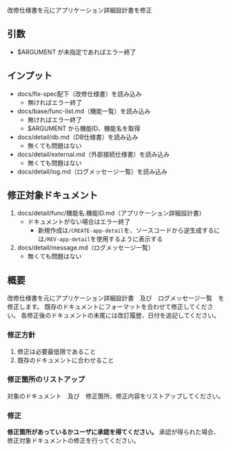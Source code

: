改修仕様書を元にアプリケーション詳細設計書を修正

## 引数
- $ARGUMENT が未指定であればエラー終了

## インプット
- docs/fix-spec配下（改修仕様書）を読み込み
    - 無ければエラー終了
- docs/base/func-list.md（機能一覧）を読み込み
    - 無ければエラー終了
    - $ARGUMENT から機能ID、機能名を取得
- docs/detail/db.md（DB仕様書）を読み込み
    - 無くても問題はない
- docs/detail/external.md（外部接続仕様書）を読み込み
    - 無くても問題はない
- docs/detail/log.md（ログメッセージ一覧）を読み込み

## 修正対象ドキュメント
1. docs/detail/func/機能名.機能ID.md（アプリケーション詳細設計書）
    - ドキュメントがない場合はエラー終了
        - 新規作成は`/CREATE-app-detail`を、ソースコードから逆生成するには`/REV-app-detail`を使用するように表示する
2. docs/detail/message.md（ログメッセージ一覧）
    - 無くても問題はない

## 概要
改修仕様書を元にアプリケーション詳細設計書　及び　ログメッセージ一覧　を修正します。
既存のドキュメントにフォーマットを合わせて修正してください。
各修正後のドキュメントの末尾には改訂履歴、日付を追記してください。

### 修正方針
1. 修正は必要最低限であること
2. 既存のドキュメントに合わせること

### 修正箇所のリストアップ
対象のドキュメント　及び　修正箇所、修正内容をリストアップしてください。

### 修正
**修正箇所があっているかユーザに承認を得てください。**
承認が得られた場合、修正対象ドキュメントの修正を行ってください。



